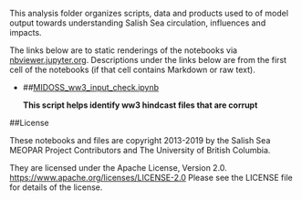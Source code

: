 This analysis folder organizes scripts, data and products used to  of model output towards understanding Salish Sea circulation, influences and impacts.

The links below are to static renderings of the notebooks via
[nbviewer.jupyter.org](https://nbviewer.jupyter.org/).
Descriptions under the links below are from the first cell of the notebooks
(if that cell contains Markdown or raw text).

* ##[MIDOSS_ww3_input_check.ipynb](https://nbviewer.jupyter.org/urls/bitbucket.org/midoss/analysis-rachael/raw/default/notebooks/MIDOSS-config/MIDOSS_ww3_input_check.ipynb)  
    
    **This script helps identify ww3 hindcast files that are corrupt**  


##License

These notebooks and files are copyright 2013-2019
by the Salish Sea MEOPAR Project Contributors
and The University of British Columbia.

They are licensed under the Apache License, Version 2.0.
https://www.apache.org/licenses/LICENSE-2.0
Please see the LICENSE file for details of the license.
